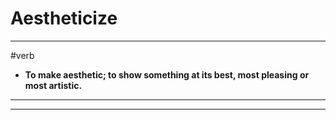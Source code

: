 # Aestheticize
---
#verb
- **To make aesthetic; to show something at its best, most pleasing or most artistic.**
---
---
